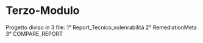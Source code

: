 # Terzo-Modulo
Progetto diviso in 3 file:   1° Report_Tecnico_vulenrabilità  2° RemediationMeta 3° COMPARE_REPORT
